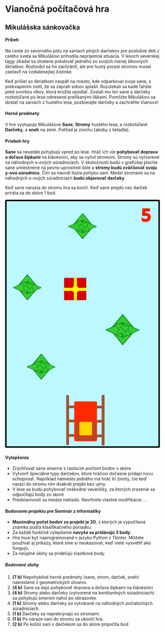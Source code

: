 
# Vianočná počítačová hra


## Mikulášska sánkovačka

#### Príbeh 

Na ceste zo severného pólu na saniach plných darčekov pre poslušné deti z celého sveta sa Mikulášovi prihodila nepríjemná situácia. V lesoch severskej tajgy zbadal sa stratene potulovať jedného zo svojich menej šikovných škriatkov. Rozhodol sa ho zachrániť, ale pre hustý porast stromov musel zastaviť na vzdialenejšej čistinke. 

Keď prišiel so škriatkom naspäť na miesto, kde odparkoval svoje sane, s prekvapením zistil, že sa záprah sobov splašil. Rozutekali sa kade ľahšie pred svorkou vlkov, ktorá krúžila opodiaľ. Zostali mu len sane a darčeky rozkotúľané po lese odnesené prefíkanými líškami. Pomôžte Mikulášovi sa dostať na saniach z hustého lesa, pozbierajte darčeky a zachráňte Vianoce!

#### Herné predmety

V hre vystupujú Mikulášove **Sane**, **Stromy** hustého lesa, a rozkotúľané **Darčeky**, a **sneh** na zemi. Pohľad je zvrchu (akoby z lietadla).



#### Priebeh hry

**Sane** sa neustále pohybujú vpred po lese. Hráč ich vie **pohybovať doprava a doľava šípkami** na klávesnici, aby sa vyhol stromom. Stromy sú vytvorené na náhodných x-ových súradniciach. V skutočnosti budú v grafickej ploche sane umiestnené na pevno uprostred dole a **stromy budú zväčšovať svoju y-ovú súradnicu**. Čím sa navodí ilúzia pohybu saní. Medzi stromami sa na náhodných x-ových súradniciach **budú objavovať darčeky**.

Keď sane narazia do stromu hra sa končí. Keď sane prejdú cez darček priráta sa do skóre 1 bod.


![SantaGame](/assets/santa-game.png)



#### Vylepšenia

- Zrýchľovať sane úmerne s rastúcim počtom bodov v skóre
- Vytvoriť špeciálne typy darčekov, ktoré hráčovi dočasne pridajú novú schopnosť. Napríklad namiesto jedného má hráč tri životy, čie keď narazí do stromu ním dvakrát prejde bez ujmy.
- V lese sa budú pohybovať neškodné veveričky, za ktorých zrazenie sa odpočítajú body zo skóre
- Predstavivosti sa medze nekladú. Navrhnite vlastné modifikácie ...



#### Bodovanie projektu pre Seminár z informatiky

- **Maximálny počet bodov za projekt je 20**, z ktorých je vypočítaná známka podľa klasifikačného poriadku.
- Za každé funkčné vylepšenie **navyše sa pridávajú 3 body**.
- Hra musí byť naprogramovaná v jazyku Python v Tkinter. Môžete používať aj príkazy, ktoré sme si neukazovali, keď viete vysvetliť ako fungujú.
- Za neúplné úlohy sa prideľujú čiastkové body. 

##### Bodované úlohy  

1. **(7 b)** Nepohyblivé herné predmety (sane, strom, darček, sneh) nakreslené z geometrických útvarov. 
2. **(4 b)** Sane sa dajú pohybovať doprava a doľava šípkami na klávesnici
3. **(4 b)** Stromy alebo darčeky (vytvorené na konštantných súradniciach) sa pohybujú smerom nahol po obrazovke.
4. **(1 b)** Stromy alebo darčeky sú vytvárané na náhodných počiatočných súradniciach.
5. **(1 b)** Darčeky sa neprekrývajú so stromami.
6. **(1 b)** Po náraze saní do stromu sa ukončí hra.
7. **(2 b)** Po kolízií saní s darčekom sa do skóre pripočíta bod





